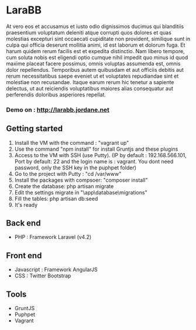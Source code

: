 LaraBB 
=========

At vero eos et accusamus et iusto odio dignissimos ducimus qui blanditiis praesentium voluptatum deleniti atque corrupti quos dolores et quas molestias excepturi sint occaecati cupiditate non provident, similique sunt in culpa qui officia deserunt mollitia animi, id est laborum et dolorum fuga. Et harum quidem rerum facilis est et expedita distinctio. Nam libero tempore, cum soluta nobis est eligendi optio cumque nihil impedit quo minus id quod maxime placeat facere possimus, omnis voluptas assumenda est, omnis dolor repellendus. Temporibus autem quibusdam et aut officiis debitis aut rerum necessitatibus saepe eveniet ut et voluptates repudiandae sint et molestiae non recusandae. Itaque earum rerum hic tenetur a sapiente delectus, ut aut reiciendis voluptatibus maiores alias consequatur aut perferendis doloribus asperiores repellat.

### Demo on : http://larabb.jordane.net

## Getting started

 1. Install the VM with the command : "vagrant up"
 2. Use the command "npm install" for install Gruntjs and these plugins
 3. Access to the VM with SSH (use Putty). (IP by default : 192.168.566.101, Port by default: 22 and the login name is : vagrant. You dont need password, only the SSH key in the puphpet folder)
 4. Go to the project with Putty : "cd /var/www"
 5. Install the packages with compsoer: "composer install"
 6. Create the database: php artisan migrate
 7. Edit the settings migrate in "\app\database\migrations"
 8. Fill the tables: php artisan db:seed
 9. It's ready


## Back end

* PHP : Framework Laravel (v4.2)


## Front end

* Javascript : Framework AngularJS
* CSS : Twitter Bootstrap


## Tools

* GruntJS
* Puphpet
* Vagrant
